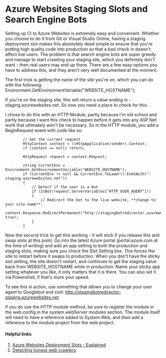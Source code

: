 # Azure Websites Staging Slots and Search Engine Bots
Setting up CI to Azure Websites is extremely easy and convenient. Whether you choose to do it from Git or Visual Studio Online, having a staging deployment slot makes this absolutely dead simple to ensure that you're putting high quality code into production so that a bad check in doesn't affect live users. The problem is that search engine bots are super greedy and manage to start crawling your staging site, which you definitely don't want - then real users may end up there. There are a few easy options you have to address this, and they aren't very well documented at the moment.

The first trick is getting the name of the site you're on, which you can do with the following:
    Environment.GetEnvironmentVariable("WEBSITE_HOSTNAME");

If you're on the staging site, this will return a value ending in -staging.azurewebsites.net. So now you need a place to check for this.

I chose to do this with an HTTP Module, partly because I'm old school and partly because I want this check to happen before it gets into any ASP.Net work that ultimately won't be necessary. So in the HTTP module, you add a BeginRequest event with code like so:

            // Get the current request
            HttpContext context = ((HttpApplication)sender).Context;
            if (context == null) return;

            HttpRequest request = context.Request;

            string CurrentEnv = Environment.GetEnvironmentVariable("WEBSITE_HOSTNAME");
            if (CurrentEnv != null && CurrentEnv.ToLower().EndsWith("-staging.azurewebsites.net"))
            {
                // Detect if the user is a bot
                if (IsBot(request.ServerVariables["HTTP_USER_AGENT"]))
                {
                    // Redirect the bot to the live website, **change to your site name**.
                    context.Response.RedirectPermanent("http://stagingbotredirector.azurewebsites.net/", true); 
                }
            }

Now the second trick to get this working - it will stick if you release this and swap slots at this point. Go into the latest Azure portal (portal.azure.com at the time of writing) and add an app setting to both the production and staging slots, making sure you check the Slot Setting box. This forces the site to restart before it swaps to production. When you don't have the sticky slot setting, the site doesn't restart, and continues to get the staging value back from WEBSITE_HOSTNAME while in production. Name your sticky app setting whatever you like, it only matters that it is there. You can also set it via Powershell, if that's more your speed.

To see this in action, use something that allows you to change your user agent to Googlebot and visit: http://stagingbotredirector-staging.azurewebsites.net

if you do use the HTTP module method, be sure to register the module in the web.config in the system.webServer modules section. The module itself will need to have a reference added to System.Web, and then add a reference to the module project from the web project.

#### Helpful links
1. [Azure Websites Deployment Slots - Explained](http://blog.amitapple.com/post/2014/11/azure-websites-slots/#.VNWBLfnF_zE)
2. [Detecting honest web crawlers](http://stackoverflow.com/questions/544450/detecting-honest-web-crawlers)
